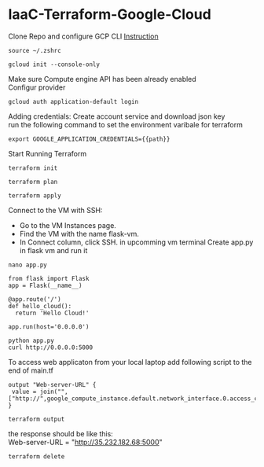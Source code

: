 # IaaC-Terraform-Google-Cloud
Clone Repo and configure GCP CLI [Instruction](https://cloud.google.com/docs/terraform/get-started-with-terraform)
``` 
source ~/.zshrc
```
```
gcloud init --console-only
```
Make sure Compute engine API has been already enabled <br/>
Configur provider
```
gcloud auth application-default login
```
Adding credentials: Create account service and download json key<br/>
run the following command to set the environment varibale for terraform<br/>
```
export GOOGLE_APPLICATION_CREDENTIALS={{path}}
```
Start Running Terraform
```
terraform init 
```
```
terraform plan 
```
```
terraform apply 
```
Connect to the VM with SSH:<br/>
- Go to the VM Instances page.<br/>
- Find the VM with the name flask-vm.<br/>
- In Connect column, click SSH. in upcomming vm terminal Create app.py in flask vm and run it<br/>
```
nano app.py
```
```
from flask import Flask
app = Flask(__name__)

@app.route('/')
def hello_cloud():
  return 'Hello Cloud!'

app.run(host='0.0.0.0')
```
```
python app.py
curl http://0.0.0.0:5000
```
To access web applicaton from your local laptop add following script to the end of main.tf
```
output "Web-server-URL" {
 value = join("",["http://",google_compute_instance.default.network_interface.0.access_config.0.nat_ip,":5000"])
}
```
``` 
terraform output
```
the response should be like this:<br/>
Web-server-URL = "http://35.232.182.68:5000"
```
terraform delete
```